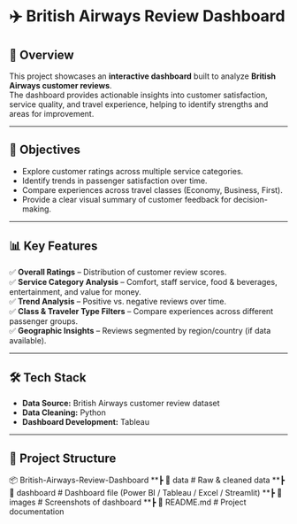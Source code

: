 # ✈️ British Airways Review Dashboard  

## 📖 Overview  
This project showcases an **interactive dashboard** built to analyze **British Airways customer reviews**.  
The dashboard provides actionable insights into customer satisfaction, service quality, and travel experience, helping to identify strengths and areas for improvement.  

---

## 🎯 Objectives  
- Explore customer ratings across multiple service categories.  
- Identify trends in passenger satisfaction over time.  
- Compare experiences across travel classes (Economy, Business, First).  
- Provide a clear visual summary of customer feedback for decision-making.  

---

## 📊 Key Features  
✅ **Overall Ratings** – Distribution of customer review scores.  
✅ **Service Category Analysis** – Comfort, staff service, food & beverages, entertainment, and value for money.  
✅ **Trend Analysis** – Positive vs. negative reviews over time.  
✅ **Class & Traveler Type Filters** – Compare experiences across different passenger groups.  
✅ **Geographic Insights** – Reviews segmented by region/country (if data available).  

---

## 🛠️ Tech Stack  
- **Data Source:** British Airways customer review dataset   
- **Data Cleaning:** Python   
- **Dashboard Development:** Tableau 
---

## 📂 Project Structure  
📦 British-Airways-Review-Dashboard
**┣ 📂 data # Raw & cleaned data
**┣ 📂 dashboard # Dashboard file (Power BI / Tableau / Excel / Streamlit)
**┣ 📂 images # Screenshots of dashboard
**┣ 📜 README.md # Project documentation
